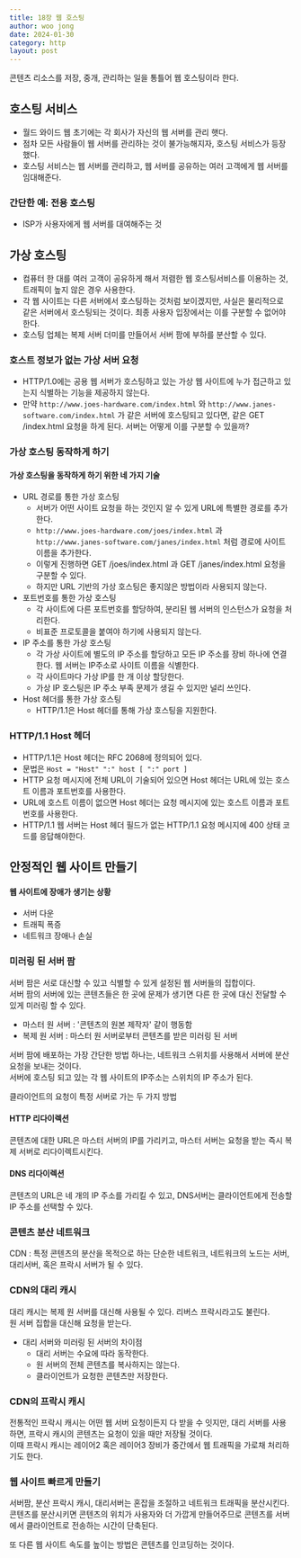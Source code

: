 ```yaml
---
title: 18장 웹 호스팅
author: woo jong
date: 2024-01-30
category: http
layout: post
---
```


콘텐츠 리소스를 저장, 중개, 관리하는 일을 통틀어 웹 호스팅이라 한다.  

## 호스팅 서비스
- 월드 와이드 웹 초기에는 각 회사가 자신의 웹 서버를 관리 햇다.  
- 점차 모든 사람들이 웹 서버를 관리하는 것이 불가능해지자, 호스팅 서비스가 등장했다.
- 호스팅 서비스는 웹 서버를 관리하고, 웹 서버를 공유하는 여러 고객에게 웹 서버를 임대해준다.

### 간단한 예: 전용 호스팅
- ISP가 사용자에게 웹 서버를 대여해주는 것

## 가상 호스팅
- 컴퓨터 한 대를 여러 고객이 공유하게 해서 저렴한 웹 호스팅서비스를 이용하는 것, 트래픽이 높지 않은 경우 사용한다.
- 각 웹 사이트는 다른 서버에서 호스팅하는 것처럼 보이겠지만, 사실은 물리적으로 같은 서버에서 호스팅되는 것이다. 최종 사용자 입장에서는 이를 구분할 수 없어야 한다.
- 호스팅 업체는 복제 서버 더미를 만들어서 서버 팜에 부하를 분산할 수 있다.

### 호스트 정보가 없는 가상 서버 요청
- HTTP/1.0에는 공용 웹 서버가 호스팅하고 있는 가상 웹 사이트에 누가 접근하고 있는지 식별하는 기능을 제공하지 않는다.
- 만약 ```http://www.joes-hardware.com/index.html``` 와 ```http://www.janes-software.com/index.html``` 가 같은 서버에 호스팅되고 있다면, 같은 GET /index.html 요청을 하게 된다. 서버는 어떻게 이를 구분할 수 있을까?

### 가상 호스팅 동작하게 하기

#### 가상 호스팅을 동작하게 하기 위한 네 가지 기술
- URL 경로를 통한 가상 호스팅
  - 서버가 어떤 사이트 요청을 하는 것인지 알 수 있게 URL에 특별한 경로를 추가한다.
  - `http://www.joes-hardware.com/joes/index.html` 과 `http://www.janes-software.com/janes/index.html` 처럼 경로에 사이트 이름을 추가한다.
  - 이렇게 진행하면 GET /joes/index.html 과 GET /janes/index.html 요청을 구분할 수 있다. 
  - 하지만 URL 기반의 가상 호스팅은 좋지않은 방법이라 사용되지 않는다.
- 포트번호를 통한 가상 호스팅
  - 각 사이트에 다른 포트번호를 할당하여, 분리된 웹 서버의 인스턴스가 요청을 처리한다.
  - 비표준 프로토콜을 붙여야 하기에 사용되지 않는다.
- IP 주소를 통한 가상 호스팅
  - 각 가상 사이트에 별도의 IP 주소를 할당하고 모든 IP 주소를 장비 하나에 연결한다. 웹 서버는 IP주소로 사이트 이름을 식별한다.
  - 각 사이트마다 가상 IP를 한 개 이상 할당한다.
  - 가상 IP 호스팅은 IP 주소 부족 문제가 생길 수 있지만 널리 쓰인다.
- Host 헤더를 통한 가상 호스팅
  - HTTP/1.1은 Host 헤더를 통해 가상 호스팅을 지원한다.
  
### HTTP/1.1 Host 헤더 
- HTTP/1.1은 Host 헤더는 RFC 2068에 정의되어 있다.
- 문법은 `Host = "Host" ":" host [ ":" port ]`
- HTTP 요청 메시지에 전체 URL이 기술되어 있으면 Host 헤더는 URL에 있는 호스트 이름과 포트번호를 사용한다.
- URL에 호스트 이름이 없으면 Host 헤더는 요청 메시지에 있는 호스트 이름과 포트번호를 사용한다.
- HTTP/1.1 웹 서버는 Host 헤더 필드가 없는 HTTP/1.1 요청 메시지에 400 상태 코드를 응답해야한다.

## 안정적인 웹 사이트 만들기

#### 웹 사이트에 장애가 생기는 상황 
- 서버 다운
- 트래픽 폭증
- 네트워크 장애나 손실

### 미러링 된 서버 팜 

서버 팜은 서로 대신할 수 있고 식별할 수 있게 설정된 웹 서버들의 집합이다.  
서버 팜의 서버에 있는 콘텐츠들은 한 곳에 문제가 생기면 다른 한 곳에 대신 전달할 수 있게 미러링 할 수 있다.  

- 마스터 원 서버 : '콘텐츠의 원본 제작자' 같이 행동함
- 복제 원 서버 : 마스터 원 서버로부터 콘텐츠를 받은 미러링 된 서버

서버 팜에 배포하는 가장 간단한 방법 하나는, 네트워크 스위치를 사용해서 서버에 분산 요청을 보내는 것이다.  
서버에 호스팅 되고 있는 각 웹 사이트의 IP주소는 스위치의 IP 주소가 된다.

클라이언트의 요청이 특정 서버로 가는 두 가지 방법  

#### HTTP 리다이렉션
콘텐츠에 대한 URL은 마스터 서버의 IP를 가리키고, 마스터 서버는 요청을 받는 즉시 복제 서버로 리다이렉트시킨다.
#### DNS 리다이렉션
콘텐츠의 URL은 네 개의 IP 주소를 가리킬 수 있고, DNS서버는 클라이언트에게 전송할 IP 주소를 선택할 수 있다.

### 콘텐츠 분산 네트워크 
CDN : 특정 콘텐츠의 분산을 목적으로 하는 단순한 네트워크, 네트워크의 노드는 서버, 대리서버, 혹은 프락시 서버가 될 수 있다.

### CDN의 대리 캐시 
대리 캐시는 복제 원 서버를 대신해 사용될 수 있다. 리버스 프락시라고도 불린다.  
원 서버 집합을 대신해 요청을 받는다.  

- 대리 서버와 미러링 된 서버의 차이점 
  - 대리 서버는 수요에 따라 동작한다. 
  - 원 서버의 전체 콘텐츠를 복사하지는 않는다.
  - 클라이언트가 요청한 콘텐츠만 저장한다.
  
### CDN의 프락시 캐시 
전통적인 프락시 캐시는 어떤 웹 서버 요청이든지 다 받을 수 잇지만, 대리 서버를 사용하면, 프락시 캐시의 콘텐츠는 요청이 있을 때만 저장될 것이다.  
이때 프락시 캐시는 레이어2 혹은 레이어3 장비가 중간에서 웹 트래픽을 가로채 처리하기도 한다.

### 웹 사이트 빠르게 만들기
서버팜, 분산 프락시 캐시, 대리서버는 혼잡을 조절하고 네트워크 트래픽을 분산시킨다.  
콘텐츠를 분산시키면 콘텐츠의 위치가 사용자와 더 가깝게 만들어주므로 콘텐츠를 서버에서 클라이언트로 전송하는 시간이 단축된다.

또 다른 웹 사이트 속도를 높이는 방법은 콘텐츠를 인코딩하는 것이다.